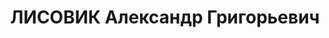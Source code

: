 ---
title: ЛИСОВИК Александр Григорьевич
description: "родился в 1897 в селе Горбани Харьковской губернии - расстрелян 24.10.1937\
  \ в Киеве, член РКП(б) \n  Послужной список \n  1926  председатель Исполнительного\
  \ комитета Артёмовского окружного Совета \n  02.10.1932  председатель Исполнительного\
  \ комитета Винницкого областного Совета \n  02.07.1937  арестован"
---